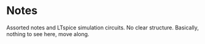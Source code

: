 Notes
=====

Assorted notes and LTspice simulation circuits. No clear structure. Basically,
nothing to see here, move along.
